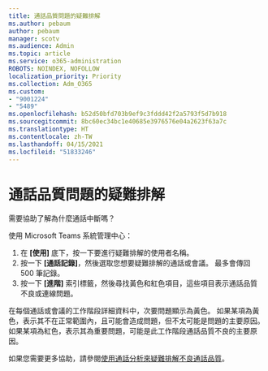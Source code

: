 ```yaml
---
title: 通話品質問題的疑難排解
ms.author: pebaum
author: pebaum
manager: scotv
ms.audience: Admin
ms.topic: article
ms.service: o365-administration
ROBOTS: NOINDEX, NOFOLLOW
localization_priority: Priority
ms.collection: Adm_O365
ms.custom:
- "9001224"
- "5489"
ms.openlocfilehash: b52d50bfd703b9ef9c3fddd42f2a5793f5d7b918
ms.sourcegitcommit: 8bc60ec34bc1e40685e3976576e04a2623f63a7c
ms.translationtype: HT
ms.contentlocale: zh-TW
ms.lasthandoff: 04/15/2021
ms.locfileid: "51833246"
---
```

# <a name="troubleshoot-call-quality-problems"></a>通話品質問題的疑難排解

需要協助了解為什麼通話中斷嗎？

使用 Microsoft Teams 系統管理中心：

1. 在 **[使用]** 底下，按一下要進行疑難排解的使用者名稱。
2. 按一下 **[通話記錄]**，然後選取您想要疑難排解的通話或會議。 最多會傳回 500 筆記錄。
3. 按一下 **[進階]** 索引標籤，然後尋找黃色和紅色項目，這些項目表示通話品質不良或連線問題。

在每個通話或會議的工作階段詳細資料中，次要問題顯示為黃色。 如果某項為黃色，表示其不在正常範圍內，且可能會造成問題，但不太可能是問題的主要原因。 如果某項為紅色，表示其為重要問題，可能是此工作階段通話品質不良的主要原因。

如果您需要更多協助，請參閱[使用通話分析來疑難排解不良通話品質](https://docs.microsoft.com/microsoftteams/use-call-analytics-to-troubleshoot-poor-call-quality#troubleshoot-call-quality-problems-using-call-analytics)。
